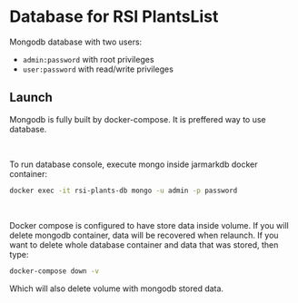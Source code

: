 # Database for RSI PlantsList

Mongodb database with two users:
- `admin:password` with root privileges
- `user:password` with read/write privileges

## Launch

Mongodb is fully built by docker-compose. It is preffered way to use database.

<br>

To run database console, execute mongo inside jarmarkdb docker container:
```bash
docker exec -it rsi-plants-db mongo -u admin -p password
```

<br>

Docker compose is configured to have store data inside volume. If you will delete mongodb container, data will be recovered when relaunch.
If you want to delete whole database container and data that was stored, then type:

```bash
docker-compose down -v
```

Which will also delete volume with mongodb stored data.
